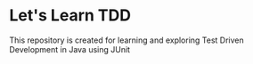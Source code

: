 # Let's Learn TDD
This repository is created for learning and exploring Test Driven Development in Java using JUnit
